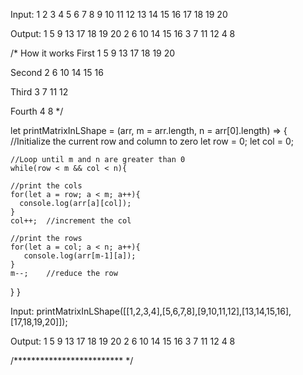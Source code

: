 Input:
1 2 3 4
5 6 7 8
9 10 11 12
13 14 15 16
17 18 19 20

Output:
1
5
9
13
17
18
19
20
2
6
10
14
15
16
3
7
11
12
4
8

/* How it works
First
1 
5 
9 
13 
17 18 19 20

Second
2 
6 
10 
14 15 16

Third
3 
7 
11 12

Fourth
4
8
*/





let printMatrixInLShape = (arr, m = arr.length, n = arr[0].length) => {  
    //Initialize the current row and column to zero
    let row = 0;
    let col = 0;
  
    //Loop until m and n are greater than 0
    while(row < m && col < n){
    
    //print the cols
    for(let a = row; a < m; a++){
      console.log(arr[a][col]);
    }
    col++;  //increment the col
    
    //print the rows
    for(let a = col; a < n; a++){
       console.log(arr[m-1][a]);
    }
    m--;    //reduce the row
       
   }
  }         


  Input:
printMatrixInLShape([[1,2,3,4],[5,6,7,8],[9,10,11,12],[13,14,15,16],[17,18,19,20]]);

Output:
1
5
9
13
17
18
19
20
2
6
10
14
15
16
3
7
11
12
4
8


/************************* */
